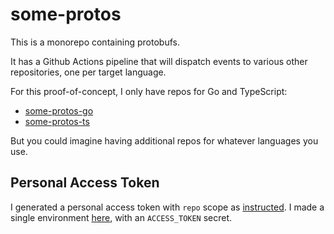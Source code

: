 # some-protos
This is a monorepo containing protobufs.

It has a Github Actions pipeline that will dispatch events to various other 
repositories, one per target language.

For this proof-of-concept, I only have repos for Go and TypeScript:
* [some-protos-go](https://github.com/kevinmichaelchen/some-protos-go)
* [some-protos-ts](https://github.com/kevinmichaelchen/some-protos-ts)

But you could imagine having additional repos for whatever languages you use.

## Personal Access Token
I generated a personal access token with `repo` scope as [instructed](https://docs.github.com/en/rest/reference/repos#create-a-repository-dispatch-event).
I made a single environment [here](https://github.com/kevinmichaelchen/some-protos/settings/environments), with an `ACCESS_TOKEN` secret.
